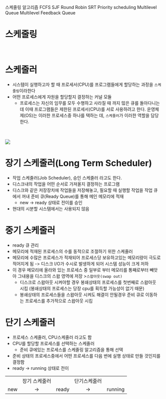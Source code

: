 스케줄링 알고리즘
FCFS
SJF
Round Robin
SRT
Priority scheduling
Multilevel Queue
Multilevel Feedback Queue

# 스케줄링

<br>

# 스케줄러

- 시스템이 실행하고자 할 때 프로세서(CPU)를 프로그램들에게 할당하는 과정을 `스케줄링`이라한다
- 어떤 프로세스에게 자원을 할당할지 결정하는 커널 모듈
  - 프로세스는 자신의 임무를 모두 수행하고 사라질 때 까지 많은 큐를 돌아다니는데 이때 프로그램들은 제한된 프로세서(CPU)를 서로 사용하려고 한다. 운영체제(OS)는 이러한 프로세스중 하나를 택하는 데, `스케줄러`가 이러한 역할을 담당한다.

<br>
<br>
<img src = "https://user-images.githubusercontent.com/76610357/217031622-76af9452-fee5-4751-9b36-8021a898d995.png">

# 장기 스케줄러(Long Term Scheduler)

- 작업 스케줄러(Job Scheduler), 승인 스케줄러 라고도 한다.
- 디스크내의 작업을 어떤 순서로 가져올지 결정하는 프로그램
- 디스크와 같은 저장장치에 작업들을 저장해놓고, 필요할 때 실행할 작업을 작업 큐에서 꺼내 준비 큐(Ready Queue)를 통해 메인 메모리에 적재
  - new -> ready 상태로 전이를 승인
- 현대의 시분할 시스템에서는 사용되지 않음

# 중기 스케줄러

- ready 큐 관리
- 메모리에 적재된 프로세스의 수를 동적으로 조절하기 위한 스케줄러
- 메모리에 수많은 프로세스가 적재되어 프로세스당 보유하고있는 메모리량이 극도로 적어지게 됨 -> 디스크 I/O가 수시로 발생하게 되어 시스템 성능이 크게 저하
- 이 경우 메모리에 올라와 있는 프로세스 중 일부로 부터 메모리를 통째로부터 빼앗아 그내용을 디스크의 스왑 영역에 저장 >`스왑아웃(swap out)`
  - 디스크로 스왑아웃 시켜야할 경우 봉쇄상태의 프로세스를 첫번째로 스왑아웃 시킴 (봉쇄상태의 프로세스는 당장 cpu를 획득할 가능성이 없기 때문)
  - 봉쇄상태의 프로세스들을 스왑아웃 시켜도 해결이 안될경우 준비 큐로 이동하는 프로세스를 추가적으로 스왑아웃 시킴

# 단기 스케줄러

- 프로세스 스케줄러, CPU스케줄러 라고도 함
- CPU를 할당할 프로세스를 선택하는 스케줄러
  - 준비 큐에있는 프로세스를 스케줄링 알고리즘을 통해 선택
- 준비 상태의 프로세스중에서 어떤 프로세스를 다음 번에 실행 상태로 만들 것인지를 결정함
- ready -> running 상태로 전이
  <br>

|     |               |       |              |         |
| :-: | :-----------: | :---: | :----------: | :-----: |
|     | 장기 스케줄러 |       | 단기스케줄러 |         |
| new |      ->       | ready |      ->      | running |
